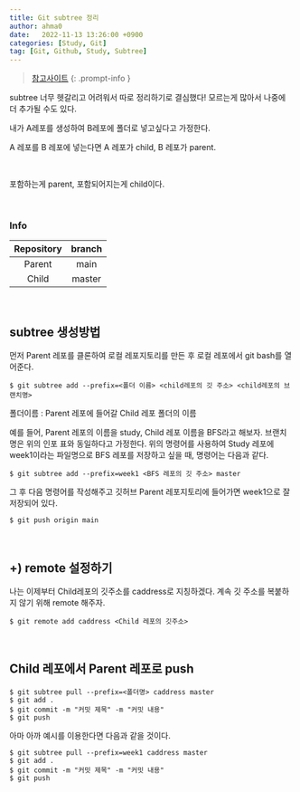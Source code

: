 ```yaml
---
title: Git subtree 정리
author: ahma0
date:   2022-11-13 13:26:00 +0900
categories: [Study, Git]
tag: [Git, Github, Study, Subtree]
---
```


> [참고사이트](https://kimdevel.tistory.com/94)
{: .prompt-info }

subtree 너무 헷갈리고 어려워서 따로 정리하기로 결심했다!
모르는게 많아서 나중에 더 추가될 수도 있다.

내가 A레포를 생성하여 B레포에 폴더로 넣고싶다고 가정한다.

A 레포를 B 레포에 넣는다면 A 레포가 child, B 레포가 parent.

<br>

포함하는게 parent, 포함되어지는게 child이다.

<br>

### Info

| Repository | branch |
| :---: | :---: |
| Parent | main |
| Child | master |

<br>

## subtree 생성방법

먼저 Parent 레포를 클론하여 로컬 레포지토리를 만든 후 로컬 레포에서 git bash를 열어준다.

```
$ git subtree add --prefix=<폴더 이름> <child레포의 깃 주소> <child레포의 브랜치명>
```


폴더이름 : Parent 레포에 들어갈 Child 레포 폴더의 이름

예를 들어, Parent 레포의 이름을 study, Child 레포 이름을 BFS라고 해보자. 브랜치 명은 위의 인포 표와 동일하다고 가정한다. 위의 명령어를 사용하여 Study 레포에 week1이라는 파일명으로 BFS 레포를 저장하고 싶을 때, 명령어는 다음과 같다.

```
$ git subtree add --prefix=week1 <BFS 레포의 깃 주소> master
```

그 후 다음 명령어를 작성해주고 깃허브 Parent 레포지토리에 들어가면 week1으로 잘 저장되어 있다.

```
$ git push origin main
```

<br>

## +) remote 설정하기

나는 이제부터 Child레포의 깃주소를 caddress로 지칭하겠다. 계속 깃 주소를 복붙하지 않기 위해 remote 해주자.

```
$ git remote add caddress <Child 레포의 깃주소>
```

<br>

## Child 레포에서 Parent 레포로 push

```
$ git subtree pull --prefix=<폴더명> caddress master  
$ git add .
$ git commit -m "커밋 제목" -m "커밋 내용"
$ git push
```

아마 아까 예시를 이용한다면 다음과 같을 것이다.

```
$ git subtree pull --prefix=week1 caddress master  
$ git add .
$ git commit -m "커밋 제목" -m "커밋 내용"
$ git push
```
